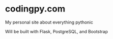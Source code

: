 # codingpy.com
My personal site about everything pythonic

Will be built with Flask, PostgreSQL, and Bootstrap
